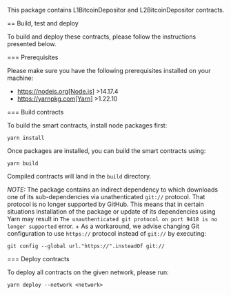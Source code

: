 This package contains L1BitcoinDepositor and L2BitcoinDepositor contracts.

== Build, test and deploy

To build and deploy these contracts, please follow the instructions presented
below.

=== Prerequisites

Please make sure you have the following prerequisites installed on your machine:

- https://nodejs.org[Node.js] >14.17.4
- https://yarnpkg.com[Yarn] >1.22.10

=== Build contracts

To build the smart contracts, install node packages first:
```
yarn install
```
Once packages are installed, you can build the smart contracts using:
```
yarn build
```
Compiled contracts will land in the `build` directory.

*NOTE:* The package contains an indirect dependency to which downloads one of its sub-dependencies
via unathenticated `git://` protocol. That protocol is no longer supported by
GitHub. This means that in certain situations installation of the package or
update of its dependencies using Yarn may result in `The unauthenticated git
protocol on port 9418 is no longer supported` error. +
As a workaround, we advise changing Git configuration to use `https://` protocol
instead of `git://` by executing:
```
git config --global url."https://".insteadOf git://
```

=== Deploy contracts

To deploy all contracts on the given network, please run:
```
yarn deploy --network <network>
```
